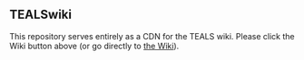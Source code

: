 TEALSwiki
---------

This repository serves entirely as a CDN for the TEALS wiki. Please click
the Wiki button above (or go directly to [the Wiki](https://github.com/khwilson/TEALSwiki/wiki)).
